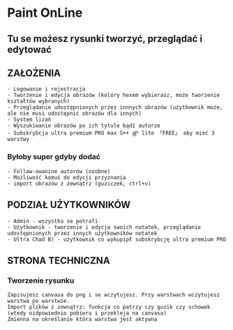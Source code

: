 # Paint OnLine

## Tu se możesz rysunki tworzyć, przeglądać i edytować

## ZAŁOŻENIA
    - Logowanie i rejestracja
    - Tworzenie i edycja obrazów (kolory hexem wybierasz, może tworzenie kształtów wybranych)
    - Przeglądanie udostępnionych przez innnych obrazów (użytkownik może, ale nie musi udostępnić obrazów dla innych)
    - System lizań
    - Wyszukiwanie obrazów po ich tytule bądź autorze
    - Subskrybcja ultra premium PRO max S++ ௹ lite 「FREE」 aby mieć 3 warstwy  
    
### Byłoby super gdyby dodać
    - Follow-owanine autorów (osobne)
    - Możliwość komuś do edycji przyznania
    - import obrazów z zewnątrz (guziczek, ctrl+v)
    
## PODZIAŁ UŻYTKOWNIKÓW
    - Admin - wszystko se potrafi
    - Użytkownik - tworzenie i edycja swoich notatek, przeglądanie udostępnionych przez innych użytkowników notatek
    - Ultra Chad B) - użytkownik co wykupipł subskrybcję ultra premium PRO
    
## STRONA TECHNICZNA
    
### Tworzenie rysunku
    
    Zapisujesz canvasa do png i se wczytujesz. Przy warstwach wczytujesz warstwa po warstwie.
    Import plików z zewnątrz: funkcja co patrzy czy guzik czy schowek (wtedy oidpowiednio pobiera i przekleja na canvasa)
    Zmienna na określanie która warstwa jest aktywna
